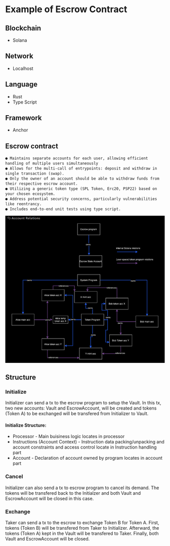 # Example of Escrow Contract

## Blockchain

-   Solana

## Network

-   Localhost

## Language

-   Rust
-   Type Script

## Framework

-   Anchor

## Escrow contract

    ● Maintains separate accounts for each user, allowing efficient handling of multiple users simultaneously
    ● Allows for the multi-call of entrypoints: deposit and withdraw in single transaction (swap).
    ● Only the owner of an account should be able to withdraw funds from their respective escrow account.
    ● Utilizing a generic token type (SPL Token, Erc20, PSP22) based on your chosen ecosystem.
    ● Address potential security concerns, particularly vulnerabilities like reentrancy.
    ● Includes end-to-end unit tests using type script.

![alt text](acc_relations.png)

## Structure

### Initialize

Initializer can send a tx to the escrow program to setup the Vault. In this tx, two new accounts: Vault and EscrowAccount, will be created and tokens (Token A) to be exchanged will be transfered from Initializer to Vault.

#### Initialize Structure:

-   Processor - Main buisiness logic locates in processor
-   Instructions (Account Context) - Instruction data packing/unpacking and account constraints and access control locate in Instruction handling part
-   Account - Declaration of account owned by program locates in account part

### Cancel

Initializer can also send a tx to escrow program to cancel its demand. The tokens will be transfered back to the Initialzer and both Vault and EscrowAccount will be closed in this case.

### Exchange

Taker can send a tx to the escrow to exchange Token B for Token A. First, tokens (Token B) will be transfered from Taker to Initializer. Afterward, the tokens (Token A) kept in the Vault will be transfered to Taker. Finally, both Vault and EscrowAccount will be closed.
